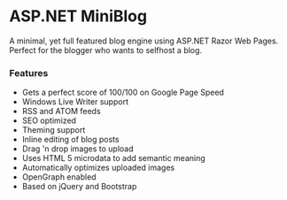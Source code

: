 # ASP.NET MiniBlog

A minimal, yet full featured blog engine using ASP.NET Razor Web Pages. 
Perfect for the blogger who wants to selfhost a blog. 

### Features

* Gets a perfect score of 100/100 on Google Page Speed
* Windows Live Writer support
* RSS and ATOM feeds
* SEO optimized
* Theming support
* Inline editing of blog posts
* Drag 'n drop images to upload
* Uses HTML 5 microdata to add semantic meaning
* Automatically optimizes uploaded images
* OpenGraph enabled
* Based on jQuery and Bootstrap